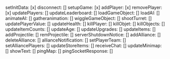 setInitData: [x]
disconnect: []
setupGame: [x]
addPlayer: [x]
removePlayer: [x]
updatePlayers: []
updateLeaderboard: []
loadGameObject: []
loadAI: []
animateAI: []
gatheranimation: []
wiggleGameObject: []
shootTurret: []
updatePlayerValue: []
updateHealth: []
killPlayer: []
killObjet: []
killObjects: []
updateItemCounts: []
updateAge: []
updateUpgrades: []
updateItems: []
addProjectile: []
remProjectile: []
serverShutdownNotice: []
addAlliance: []
deleteAlliance: []
allianceNotification: []
setPlayerTeam: []
setAlliancePlayers: []
updateStoreItems: []
receiveChat: []
updateMinimap: []
showText: []
pingMap: []
pingSocketResponse: []